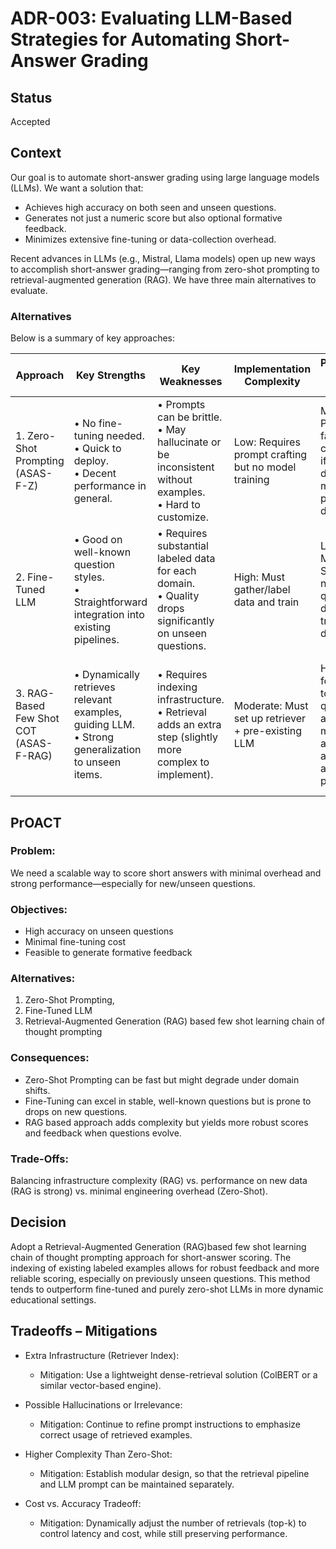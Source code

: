 # ADR-003: Evaluating LLM-Based Strategies for Automating Short-Answer Grading

## Status

Accepted

## Context

Our goal is to automate short-answer grading using large language models (LLMs). We want a solution that:

- Achieves high accuracy on both seen and unseen questions.
- Generates not just a numeric score but also optional formative feedback.
- Minimizes extensive fine-tuning or data-collection overhead.

Recent advances in LLMs (e.g., Mistral, Llama models) open up new ways to accomplish short-answer grading—ranging from zero-shot prompting to retrieval-augmented generation (RAG). We have three main alternatives to evaluate.

### Alternatives

Below is a summary of key approaches:

| Approach                               | Key Strengths                                                                                         | Key Weaknesses                                                                                                  | Implementation Complexity                           | Performance on Unseen Questions                                                                    | Overall Suitability                                                                                |
| -------------------------------------- | ----------------------------------------------------------------------------------------------------- | --------------------------------------------------------------------------------------------------------------- | --------------------------------------------------- | -------------------------------------------------------------------------------------------------- | -------------------------------------------------------------------------------------------------- |
| 1. Zero-Shot Prompting (ASAS-F-Z)      | • No fine-tuning needed. <br> • Quick to deploy. <br> • Decent performance in general.                | • Prompts can be brittle. <br> • May hallucinate or be inconsistent without examples. <br> • Hard to customize. | Low: Requires prompt crafting but no model training | Moderate: Performs fairly well but can degrade if questions diverge from model’s pretraining data. | Useful if data are sparse and time to market is paramount.                                         |
| 2. Fine-Tuned LLM                      | • Good on well-known question styles. <br> • Straightforward integration into existing pipelines.     | • Requires substantial labeled data for each domain. <br> • Quality drops significantly on unseen questions.    | High: Must gather/label data and train              | Low-to-Moderate: Struggles on novel questions, does well on training-like data.                    | Suitable for stable course setups with repeated question types.                                    |
| 3. RAG-Based Few Shot COT (ASAS-F-RAG) | • Dynamically retrieves relevant examples, guiding LLM. <br> • Strong generalization to unseen items. | • Requires indexing infrastructure. <br> • Retrieval adds an extra step (slightly more complex to implement).   | Moderate: Must set up retriever + pre-existing LLM  | High: Best for adapting to new questions and maintaining accuracy across varied answer patterns.   | Strong option if you expect new or frequently changing questions, and want robust feedback output. |

## PrOACT

### Problem:

We need a scalable way to score short answers with minimal overhead and strong performance—especially for new/unseen questions.

### Objectives:

- High accuracy on unseen questions
- Minimal fine-tuning cost
- Feasible to generate formative feedback

### Alternatives:

1. Zero-Shot Prompting,
2. Fine-Tuned LLM
3. Retrieval-Augmented Generation (RAG) based few shot learning chain of thought prompting

### Consequences:

- Zero-Shot Prompting can be fast but might degrade under domain shifts.
- Fine-Tuning can excel in stable, well-known questions but is prone to drops on new questions.
- RAG based approach adds complexity but yields more robust scores and feedback when questions evolve.

### Trade-Offs:

Balancing infrastructure complexity (RAG) vs. performance on new data (RAG is strong) vs. minimal engineering overhead (Zero-Shot).

## Decision

Adopt a Retrieval-Augmented Generation (RAG)based few shot learning chain of thought prompting approach for short-answer scoring. The indexing of existing labeled examples allows for robust feedback and more reliable scoring, especially on previously unseen questions. This method tends to outperform fine-tuned and purely zero-shot LLMs in more dynamic educational settings.

## Tradeoffs – Mitigations

- Extra Infrastructure (Retriever Index):

  - Mitigation: Use a lightweight dense-retrieval solution (ColBERT or a similar vector-based engine).

- Possible Hallucinations or Irrelevance:

  - Mitigation: Continue to refine prompt instructions to emphasize correct usage of retrieved examples.

- Higher Complexity Than Zero-Shot:

  - Mitigation: Establish modular design, so that the retrieval pipeline and LLM prompt can be maintained separately.

- Cost vs. Accuracy Tradeoff:
  - Mitigation: Dynamically adjust the number of retrievals (top-k) to control latency and cost, while still preserving performance.
